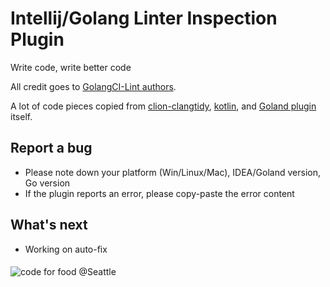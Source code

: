 # Intellij/Golang Linter Inspection Plugin

Write code, write better code

All credit goes to [GolangCI-Lint authors](https://github.com/golangci/golangci-lint).

A lot of code pieces copied from [clion-clangtidy](https://bitbucket.org/baldur/clion-clangtidy/src/default/), [kotlin](https://github.com/JetBrains/kotlin), and [Goland plugin](https://plugins.jetbrains.com/plugin/9568-go) itself.

## Report a bug
* Please note down your platform (Win/Linux/Mac), IDEA/Goland version, Go version
* If the plugin reports an error, please copy-paste the error content

## What's next
* Working on auto-fix

####
![code for food](https://i.imgur.com/ZY9Jwp3.jpg) @Seattle
